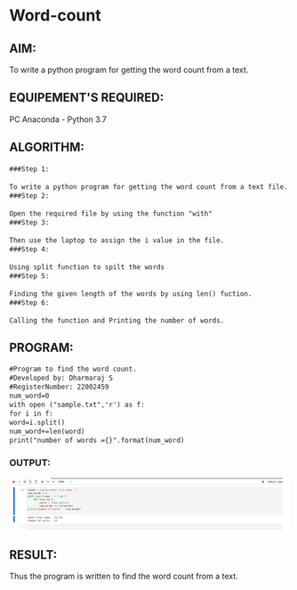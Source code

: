 # Word-count
## AIM:
To write a python program for getting the word count from a text.
## EQUIPEMENT'S REQUIRED: 
PC
Anaconda - Python 3.7
## ALGORITHM: 
```
###Step 1:

To write a python program for getting the word count from a text file.
###Step 2:

Open the required file by using the function "with"
###Step 3:

Then use the laptop to assign the i value in the file.
###Step 4:

Using split function to spilt the words
###Step 5:

Finding the given length of the words by using len() fuction.
###Step 6:

Calling the function and Printing the number of words.
```
## PROGRAM:
```
#Program to find the word count.
#Developed by: Dharmaraj S
#RegisterNumber: 22002459
num_word=0
with open ("sample.txt",'r') as f:
for i in f:
word=i.split()
num_word+=len(word)
print("number of words ={}".format(num_word)

```
### OUTPUT:
![output](./op.png)


## RESULT:
Thus the program is written to find the word count from a text.
